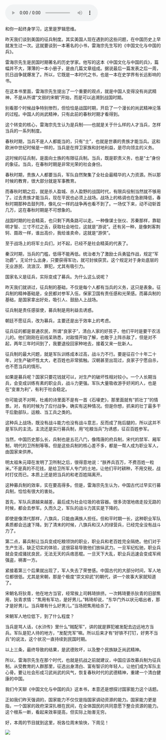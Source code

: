 <audio src="http://igetoss.cdn.igetget.com/mp3/201706/02/201706021213270426504474.mp3" controls="controls">您的浏览器不支持 audio 标签。</audio><p>和你一起终身学习，这里是罗辑思维。</p><p>昨天我们谈到美国的征兵制度。其实美国人现在遇到的这些问题，在中国历史上早就发生过一次。这就要谈到一本著名的小书，雷海宗先生写的《中国文化与中国的兵》。</p><p>雷海宗先生是民国时期著名的历史学家。他写的这本《中国文化与中国的兵》，篇幅并不大，薄薄的一本小册子，是由几篇文章组成。据说最后一篇发表之后一周，抗日战争就爆发了。所以，它既是一本时代之书，也是一本在史学界有长远影响的书。</p><p>在这本书里面，雷海宗先生提出了一个重要的观点，就是中国人变得没有尚武精神，不是从所谓“文弱的宋朝”开始，而是可以追溯到战国时期。</p><p>别看那个时候战争特别惨烈，但恰恰是战国时期，开启了一个漫长的尚武精神沦落的过程。中国人的尚武精神，只有此前的春秋时期才看得到。</p><p>这个转变的核心，雷海宗先生认为是兵制——也就是关于什么样的人才当兵，怎样当兵的一系列制度。</p><p>春秋时期，当兵不是人人都能当的，只有“士”，也就是世袭的贵族才能当兵。这和欧洲中世纪时候是一样的，当兵是在捍卫家族和封地利益，是尽向领主的义务。</p><p>这时候的征兵制，是面向士族的有限征兵制。当兵，既是职责义务，也是“士”身份的象征。当兵，在春秋时期是非常光荣的社会身份。</p><p>春秋时期，贵族人人都要当兵，军队自然聚集了全社会最精华的人力资源。所以那时候的教育，很大部分就是军事教育。</p><p>而春秋时期之后，就是杀人盈城、杀人盈野的战国时代，有限兵役制当然就不够用了。过去贵族才能当兵，现在平民也必须上战场。战场上的格调也在急剧降低，春秋时期那种击鼓列阵，像礼仪一样的战争再也看不到了。一场仗下来，动不动斩首几万，这在春秋时期是不可想象的。</p><p>战国时期的社会精英，也只剩下两条路可以走。一种像谋士张仪、苏秦那样，靠聪明才智、三寸不烂之舌，获取社会地位，这就是“游说”。还有另一种，是像刺客荆轲、聂政一样，谁出高价，我给谁卖命，这就是“游侠”。</p><p>至于战场上的将军士兵们，对不起，已经不是社会精英的代表了。</p><p>秦汉时期，当兵的门槛，低得不能再低。统治者为了激励士兵勇猛作战，规定“军功爵”。无论什么出身，只要获得军功，就可封侯获赏。这个规定对于身处底层的无业游民、流浪汉、罪犯，尤其有吸引力。</p><p>国家名义是征兵，实际变成了募兵。为什么这么说呢？</p><p>昨天我们就讲过，征兵制的基础，不仅是每个人都有当兵的义务，这只是表象。征兵制的精神基础是，全民都对参军入伍，保家卫国有责任感和光荣感。而募兵制的基础，是国家拿出好处，吸引人、鼓励人上战场。</p><p>征兵制是责任感驱使，募兵制是用利益去诱惑。</p><p>朝廷不愿征兵，改为募兵，主要还是出于效率上的考虑。</p><p>征兵征的都是普通农民，所谓“良家子”，清白人家的好孩子，他们平时是要干农活儿的。他们刚刚在前线呆熟悉，对敌情开始了解，也敢于上阵杀敌了，但是对不起，两年三年时间到了，我要退役回家种地去，接着又来一批新人。</p><p>征兵制的最大问题，就是军队训练成本过高，战斗力不行。要是征召个十年二十年，对生产破坏性太大，老百姓也非常抵触。汉朝甚至出现过，良家子宁愿自杀，也不愿当兵的情形。</p><p>如果是募兵呢？国家只要花钱就可以，对生产的破坏性相对较小。一个人长期当兵，会变成训练有素的职业兵，战斗力更强。军队大量吸收游手好闲的人，也是在“变害为利”，有利于社会稳定。</p><p>你可能说不对啊，杜甫的诗里面不是有一首《石壕吏》，那里面就有“抓壮丁”的情景。对，有的时候为了应付战争，确实有这种情况。但是你想，抓来的壮丁最多干干后勤部队，运粮、当工兵之类的。</p><p>这种兵上战场，既没有战斗能力也没有战斗意志，反而成了拖后腿的，所以这并不是军队的主流。主流还是实行募兵制，用“吃粮当兵”为诱惑，征召百姓参军。</p><p>当然，中国历史那么长，兵制也是五花八门，像隋唐的府兵制，宋代的禁军、厢军制，明代的卫所制等等。但是这些兵制的核心差不多，都是一帮人成为职业军人，由国家来供养。</p><p>明太祖朱元璋在发明了卫所制之后，很得意地说：“朕养兵百万，不费百姓一粒米。”不是真的不花钱，是给卫所军人专门的土地，让他们平时耕种，不用交税，战时打仗而已。本质上还是把当兵的和老百姓隔离开。</p><p>这种募兵制的效率，实在要高得多。但是，雷海宗先生认为，中国古代过早实行募兵制，恰恰有很大的害处。</p><p>首先，军队兵源越来越差，最后成为社会垃圾的收容器。很多流氓地痞走投无路的时候，都会去参军。久而久之，军队的战斗力其实是下降的。</p><p>即使是像清代那样，八旗兵，只能由满族人担任。但和平时期一长，这种职业军队素质都会迅速下降。到了清末的时候，八旗兵和汉人的绿营兵，已经完全没有战斗力了。</p><p>第二点，募兵制让当兵变成吃粮领饷的职业，职业兵和老百姓完全隔绝。他们对于生产生活，缺乏切实的体验，这很容易导致他们放纵武力。一旦军纪松驰，职业兵就会变成骚扰良民，无法无天的兵痞恶棍。一旦天下大乱，职业兵迅速会变成军阀强盗，祸害一方。</p><p>紧接着第三个后果就出现了，军人失去了荣誉感。中国古代的大部分时间，军人地位都很低。尤其是宋朝，那是个极度“崇文抑武”的朝代，讲一个故事大家就知道了。</p><p>宋朝名将狄青，他在地方当官，经常挨上司韩琦排挤。一次韩琦要杀狄青的旧部焦用，狄青求情：“焦用有军功，是好男儿。”韩琦却说，“东华门外以状元唱出者，那才是好男儿。当兵哪有什么好男儿。”当场把焦用给杀了。</p><p>宋朝军人地位低下，到了什么程度？</p><p>当兵是骂人话，《水浒传》里什么“贼配军”，讲的就是罪犯被发配去边远地方当兵。军队是犯人待的地方，“发配充军”嘛。所以后来才有“好铁不打钉，好男不当兵”的说法，这个状况一直持续到民国时期。</p><p>以上三条，最终导致的结果，是武德败坏，以及整个民族缺乏尚武精神。</p><p>所以，雷海宗先生在那个时代，也就是抗战之前就建议，中国应该改募兵制为征兵制。从受教育的人群那里，征选出身清白、富有智识的年轻人，让他们成为军队主心骨。要让社会形成习武尚武的风气，恢复春秋时代的武德精神，重建一个清白健康的中国。</p><p>我们今天聊《中国文化与中国的兵》这本书，本意还是想探讨国家能力这个话题。</p><p>正如我们昨天强调的，国家能力不仅仅是指国家调动资源的能力。国家能力更是指，一个国家的政府深深扎根在民间，在全体国民的共同意愿下整合资源的能力。这个根系一断，看起来效率提高，但实际上贻害无穷。</p><p>好，本周的节目就到这里，祝各位周末愉快，下周见！</p><img src="https://piccdn.igetget.com/img/201706/01/201706012231435738372312.jpg" />